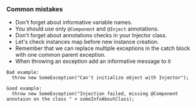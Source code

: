 ### Common mistakes

* Don't forget about informative variable names.
* You should use only `@Component` and `@Inject` annotations.
* Don't forget about annotations checks in your Injector class.
* Let's check instances map before new instance creation.
* Remember that we can replace multiple exceptions in the catch block with one common parent exception.
* When throwing an exception add an informative message to it
``` 
Bad example: 
  throw new SomeException("Can't initialize object with Injector");
```
``` 
Good example: 
  throw new SomeException("Injection failed, missing @Component annotaion on the class " + someInfoAboutClass);
```
